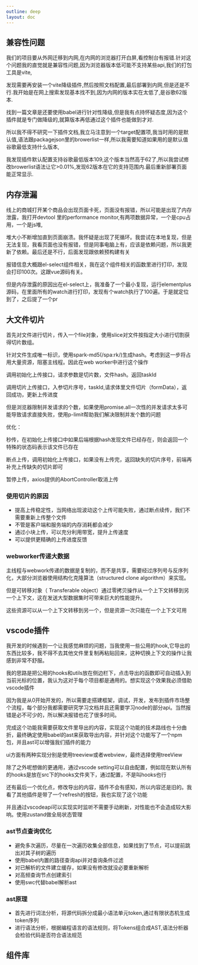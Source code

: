 ```yaml
---
outline: deep
layout: doc
---
```

## 兼容性问题
我们的项目要从外网迁移到内网,在内网的浏览器打开白屏,看控制台有报错.针对这个问题我的直觉就是兼容性问题,因为浏览器版本低可能不支持某些api,我们的打包工具是vite,

发现需要再安装一个vite降级插件,然后按照文档配置,最后部署到内网,但是还是不行.我开始是在网上搜索发现基本找不到,因为内网的版本实在太低了,是谷歌62版本.

找到一篇文章是还要使用babel进行针对性降级,但是我有点持怀疑态度,因为这个插件就是专门做降级的,就算版本再低通过这个插件也能做到才对.

所以我不得不研究一下插件文档,我立马注意到一个target配置项,我当时用的是默认值,语法跟packagejson里的browerlist一样,所以我需要知道如果用的是默认值谷歌最低支持什么版本,

我发现插件默认配置支持谷歌最低版本109,这个版本当然高于62了,所以我尝试修改browerlist语法让它>0.01%,发现62版本在它的支持范围内.最后重新部署页面能正常显示.
## 内存泄漏
线上的商城打开某个商品会出现页面卡死，页面没有报错，所以可能是出现了内存泄露，我打开devtool 里的performance monitor,有两项数据异常，一个是cpu占用，一个是js堆,

堆大小不断增加直到页面崩溃。我怀疑是出现了死循环。我尝试在本地复现，但是无法复现，我看页面也没有报错，但是同事电脑上有，应该是依赖问题，所以我更新了依赖。最后还是不行，后面发现跟依赖预构建有关

报错信息大概跟el-select组件相关，我在这个组件相关的函数里进行打印，发现会打印100次。这跟vue源码有关。

但是内存泄露的原因出在el-select上，我准备了一个最小复现，运行elementplus源码，在里面所有的watch进行打印，发现有个watch执行了100遍。于是就定位到了，之后提了一个pr

## 大文件切片
首先对文件进行切片，传入一个file对象，使用slice对文件按指定大小进行切割获得切片数组。

针对文件生成唯一标识，使用spark-md5(/spa:rk/)生成hash。考虑到这一步将占用大量资源，阻塞主线程。因此在web worker中进行这个操作

调用初始化上传接口，请求参数是切片数，文件hash。返回taskId

调用切片上传接口，入参切片序号，taskId,请求体里文件切片（formData），返回成功，更新上传进度

但是浏览器限制并发请求的个数，如果使用promise.all一次性的并发请求太多可能导致请求直接失败，使用p-limit帮助我们解决限制并发个数的问题

优化：

秒传，在初始化上传接口中如果后端根据hash发现文件已经存在，则会返回一个特殊的状态码表示该文件已存在

断点上传，调用初始化上传接口，如果没有上传完，返回缺失的切片序号，前端再补充上传缺失的切片即可

暂停上传，axios提供的AbortController取消上传
### 使用切片的原因
* 提高上传稳定性，当网络出现波动这个上传可能失败，通过断点续传，我们不需要重新上传整个文件
* 不管是客户端和服务端的内存消耗都会减少
* 通过小块上传，可以充分利用带宽，提升上传速度
* 可以提供更精确的上传进度反馈

### webworker传递大数据
主线程与webwork传递的数据是复制的，而不是共享，需要经过序列号与反序列化，大部分浏览器使用结构化克隆算法（structured clone algorithm）来实现。

但是可转移对象（ Transferable object）通过零拷贝操作从一个上下文转移到另一个上下文，这在发送大型数据集时可带来巨大的性能提升。

这些资源可以从一个上下文转移到另一个，但是资源一次只能在一个上下文可用
## vscode插件
我开发的时候遇到一个让我感觉麻烦的问题，当我使用一些公用的hook,它导出的东西比较多，我不得不去其他文件里复制再粘贴回来，这种切换上下文的操作让我感到非常不舒服。

我的思路是把公用的hooks和utils放在侧边栏下，点击导出的函数即可自动插入到当前光标的位置，我认为这对于每个项目都是通用的。想实现这个效果我必须借助vscode插件

因为我是从0开始开发的，所以需要走搭建框架，调试，开发，发布到插件市场整个流程，每个部分我都需要研究学习文档并且还需要学习node的部分api。当然报错是必不可少的，所以解决报错也花了很多时间。

完成这个功能我需要获取文件里导出的内容，实现这个功能的技术路线也十分曲折，最终确定使用babel的ast来获取导出内容，并针对这个功能写了一个npm包，并且ast可以增强我们插件的能力

ui方面有两种实现分别是使用treeview或者webview，最终选择使用treeView

除了之外呢想做的更通用，通过vscode setting可以自由配置，例如现在默认所有的hooks是放在src下的hooks文件夹下，通过配置，不是叫hooks也行

还有最后一个优化点，修改导出的内容，插件不会有感知，所以内容还是旧的。我看了其他插件是带了一个refresh的按钮，我也实现了这个功能

并且通过vscodeapi可以实现实时监听不需要手动刷新，对性能也不会造成较大影响。使用zustand做全局状态管理
### ast节点查询优化
* 避免多次遍历，尽量在一次遍历收集全部信息，如果找到了节点，可以提前跳出对其子树的遍历
* 使用babel内置的路径查询api并对查询条件过滤
* 对已解析的文件建立缓存，如果没有修改就没必要重新解析
* 对高频查询节点创建索引
* 使用swc代替babel解析ast

### ast原理
* 首先进行词法分析，将源代码拆分成最小语法单元token,通过有限状态机生成token序列
* 进行语法分析，根据编程语言的语法规则，将Tokens组合成AST,语法分析器会检验代码是否符合语法规范

## 组件库
